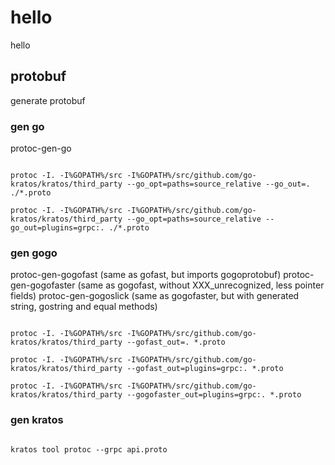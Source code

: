 # hello

hello

## protobuf

generate protobuf

### gen go

protoc-gen-go

```shell script

protoc -I. -I%GOPATH%/src -I%GOPATH%/src/github.com/go-kratos/kratos/third_party --go_opt=paths=source_relative --go_out=. ./*.proto

protoc -I. -I%GOPATH%/src -I%GOPATH%/src/github.com/go-kratos/kratos/third_party --go_opt=paths=source_relative --go_out=plugins=grpc:. ./*.proto

```

### gen gogo

protoc-gen-gogofast (same as gofast, but imports gogoprotobuf)
protoc-gen-gogofaster (same as gogofast, without XXX_unrecognized, less pointer fields)
protoc-gen-gogoslick (same as gogofaster, but with generated string, gostring and equal methods)

```shell script

protoc -I. -I%GOPATH%/src -I%GOPATH%/src/github.com/go-kratos/kratos/third_party --gofast_out=. *.proto

protoc -I. -I%GOPATH%/src -I%GOPATH%/src/github.com/go-kratos/kratos/third_party --gofast_out=plugins=grpc:. *.proto

protoc -I. -I%GOPATH%/src -I%GOPATH%/src/github.com/go-kratos/kratos/third_party --gogofaster_out=plugins=grpc:. *.proto

```

### gen kratos

```shell script

kratos tool protoc --grpc api.proto

```
